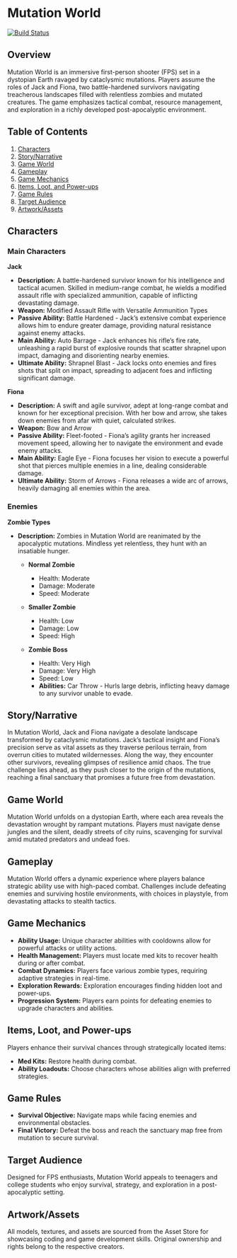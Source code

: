 # Mutation World

[![Build Status](https://img.shields.io/badge/build-link-blue)](https://play.unity.com/en/games/b2855764-2eda-48a4-9e04-fbde50358e63/mutation-world-prototype) 

## Overview

Mutation World is an immersive first-person shooter (FPS) set in a dystopian Earth ravaged by cataclysmic mutations. Players assume the roles of Jack and Fiona, two battle-hardened survivors navigating treacherous landscapes filled with relentless zombies and mutated creatures. The game emphasizes tactical combat, resource management, and exploration in a richly developed post-apocalyptic environment.

## Table of Contents

1. [Characters](#characters)
2. [Story/Narrative](#storynarrative)
3. [Game World](#game-world)
4. [Gameplay](#gameplay)
5. [Game Mechanics](#game-mechanics)
6. [Items, Loot, and Power-ups](#items-loot-and-power-ups)
7. [Game Rules](#game-rules)
8. [Target Audience](#target-audience)
9. [Artwork/Assets](#artworkassets)

## Characters

### Main Characters

**Jack**  
- **Description:** A battle-hardened survivor known for his intelligence and tactical acumen. Skilled in medium-range combat, he wields a modified assault rifle with specialized ammunition, capable of inflicting devastating damage.
- **Weapon:** Modified Assault Rifle with Versatile Ammunition Types
- **Passive Ability:** Battle Hardened - Jack’s extensive combat experience allows him to endure greater damage, providing natural resistance against enemy attacks.
- **Main Ability:** Auto Barrage - Jack enhances his rifle’s fire rate, unleashing a rapid burst of explosive rounds that scatter shrapnel upon impact, damaging and disorienting nearby enemies.
- **Ultimate Ability:** Shrapnel Blast - Jack locks onto enemies and fires shots that split on impact, spreading to adjacent foes and inflicting significant damage.

**Fiona**  
- **Description:** A swift and agile survivor, adept at long-range combat and known for her exceptional precision. With her bow and arrow, she takes down enemies from afar with quiet, calculated strikes.
- **Weapon:** Bow and Arrow
- **Passive Ability:** Fleet-footed - Fiona’s agility grants her increased movement speed, allowing her to navigate the environment and evade enemy attacks.
- **Main Ability:** Eagle Eye - Fiona focuses her vision to execute a powerful shot that pierces multiple enemies in a line, dealing considerable damage.
- **Ultimate Ability:** Storm of Arrows - Fiona releases a wide arc of arrows, heavily damaging all enemies within the area.

### Enemies

**Zombie Types**  
- **Description:** Zombies in Mutation World are reanimated by the apocalyptic mutations. Mindless yet relentless, they hunt with an insatiable hunger.

  - **Normal Zombie**
    - Health: Moderate
    - Damage: Moderate
    - Speed: Moderate

  - **Smaller Zombie**
    - Health: Low
    - Damage: Low
    - Speed: High

  - **Zombie Boss**
    - Health: Very High
    - Damage: Very High
    - Speed: Low
    - **Abilities:** Car Throw - Hurls large debris, inflicting heavy damage to any survivor unable to evade.

## Story/Narrative

In Mutation World, Jack and Fiona navigate a desolate landscape transformed by cataclysmic mutations. Jack’s tactical insight and Fiona’s precision serve as vital assets as they traverse perilous terrain, from overrun cities to mutated wildernesses. Along the way, they encounter other survivors, revealing glimpses of resilience amid chaos. The true challenge lies ahead, as they push closer to the origin of the mutations, reaching a final sanctuary that promises a future free from devastation.

## Game World

Mutation World unfolds on a dystopian Earth, where each area reveals the devastation wrought by rampant mutations. Players must navigate dense jungles and the silent, deadly streets of city ruins, scavenging for survival amid mutated predators and undead foes.

## Gameplay

Mutation World offers a dynamic experience where players balance strategic ability use with high-paced combat. Challenges include defeating enemies and surviving hostile environments, with choices in playstyle, from devastating attacks to stealth tactics.

## Game Mechanics

- **Ability Usage:** Unique character abilities with cooldowns allow for powerful attacks or utility actions.
- **Health Management:** Players must locate med kits to recover health during or after combat.
- **Combat Dynamics:** Players face various zombie types, requiring adaptive strategies in real-time.
- **Exploration Rewards:** Exploration encourages finding hidden loot and power-ups.
- **Progression System:** Players earn points for defeating enemies to upgrade characters and abilities.

## Items, Loot, and Power-ups

Players enhance their survival chances through strategically located items:
- **Med Kits:** Restore health during combat.
- **Ability Loadouts:** Choose characters whose abilities align with preferred strategies.

## Game Rules

- **Survival Objective:** Navigate maps while facing enemies and environmental obstacles.
- **Final Victory:** Defeat the boss and reach the sanctuary map free from mutation to secure survival.

## Target Audience

Designed for FPS enthusiasts, Mutation World appeals to teenagers and college students who enjoy survival, strategy, and exploration in a post-apocalyptic setting.

## Artwork/Assets

All models, textures, and assets are sourced from the Asset Store for showcasing coding and game development skills. Original ownership and rights belong to the respective creators.

